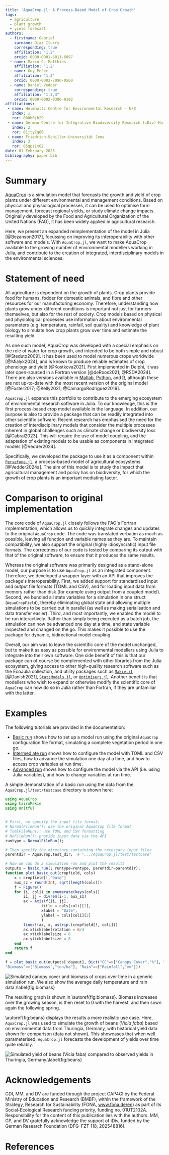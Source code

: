 ```yaml
---
title: 'AquaCrop.jl: A Process-Based Model of Crop Growth'
tags:
  - agriculture
  - plant growth
  - yield forecast
authors:
  - firstname: Gabriel 
    surname: Díaz Iturry
    corresponding: true
    affiliation: "1,2"
    orcid: 0000-0001-6011-6097
  - name: Marco C. Matthies
    affiliation: "1,2"
  - name: Guy Pe'er
    affiliation: "1,2"
    orcid: 0000-0002-7090-0560
  - name: Daniel Vedder
    corresponding: true
    affiliation: "1,2,3"
    orcid: 0000-0002-0386-9102
affiliations:
 - name: Helmholtz Centre for Environmental Research - UFZ
   index: 1
   ror: 000h6jb29
 - name: German Centre for Integrative Biodiversity Research (iDiv) Halle-Jena-Leipzig
   index: 2
   ror: 01jty7g66
 - name: Friedrich-Schiller-Universität Jena
   index: 3
   ror: 05qpz1x62
date: 01 February 2025
bibliography: paper.bib
---
```


# Summary

[AquaCrop](https://www.fao.org/aquacrop/en/) is a simulation model that forecasts
the growth and yield of crop plants under different environmental and management
conditions. Based on physical and physiological processes, it can be used to 
optimise farm management, forecast regional yields, or study climate change impacts.
Originally developed by the Food and Agricultural Organization of the United Nations
(FAO), it has been widely applied in agricultural research.

Here, we present an expanded reimplementation of the model in Julia [@Bezanson2017], 
focussing on improving its interoperability with other software and models. With 
`AquaCrop.jl`, we want to make AquaCrop available to the growing number of environmental
modellers working in Julia, and contribute to the creation of integrated, 
interdisciplinary models in the environmental sciences.

# Statement of need

All agriculture is dependent on the growth of plants. Crop plants provide food
for humans, fodder for domestic animals, and fibre and other resources for our
manufacturing economy. Therefore, understanding how plants grow under different
conditions is important not just for farmers themselves, but also for the rest
of society. Crop models based on physical and physiological processes use information
about environmental parameters (e.g. temperature, rainfall, soil quality) and
knowledge of plant biology to simulate how crop plants grow over time and estimate
the resulting yield.

As one such model, AquaCrop was developed with a special emphasis on the role
of water for crop growth, and intended to be both simple and robust [@Steduto2009].
It has been used to model numerous crops worldwide [@Mialyk2024], and is known to
produce reliable estimates of crop phenology and yield [@Kostkova2021]. First
implemented in Delphi, it was later open-sourced in a Fortran version [@deRoos2021; 
@RSDA2024]. There are also versions available in [Matlab](https://github.com/aquacropos/aquacrop-matlab),
[Python](https://github.com/aquacropos/aquacrop), and [R](https://github.com/jrodriguez88/aquacrop-R),
although these are not up-to-date with the most recent version of the original model 
[@Foster2017; @Kelly2021; @CamargoRodriguez2019]. 

`AquaCrop.jl` expands this portfolio to contribute to the emerging ecosystem of
environmental research software in Julia. To our knowledge, this is the first 
process-based crop model available in the language. In addition, our purpose is also 
to provide a package that can be readily integrated into other scientific software. 
Recent research has emphasised the need for the creation of interdisciplinary models 
that consider the multiple processes inherent in global challenges such as climate 
change or biodiversity loss [@Cabral2023]. This will require the use of model coupling,
and the adaptation of existing models to be usable as components in integrated models 
[@Vedder2024].

Specifically, we developed the package to use it as a component within 
[`Persefone.jl`](https://persefone-model.eu), a process-based model of agricultural 
ecosystems [@Vedder2024a]. The aim of this model is to study the impact that 
agricultural management and policy has on biodiversity, for which the growth of 
crop plants is an important mediating factor.

# Comparison to original implementation

The core code of `AquaCrop.jl` closely follows the FAO's Fortran implementation, 
which allows us to quickly integrate changes and updates to the original `AquaCrop` 
code. The code was translated verbatim as much as possible, leaving all function and
variable names as they are. To maintain compatibility, we also support the original 
(highly idiosyncratic) input file formats. The correctness of our code is tested 
by comparing its output with that of the original software, to ensure that it 
produces the same results.

Whereas the original software was primarily designed as a stand-alone model, our
purpose is to use `AquaCrop.jl` as an integrated component. Therefore, we developed
a wrapper layer with an API that improves the package's interoperability. First, we 
added support for standardised input and output file formats (TOML and CSV), and for
loading input data from memory rather than disk (for example using output from a
coupled model). Second, we bundled all state variables for a simulation in one 
struct (`AquaCropField`), thereby eliminating global state and allowing multiple 
simulations to be carried out in parallel (as well as making serialisation and data 
transfer easier). Third, and most importantly, we enabled the model to be run 
interactively. Rather than simply being executed as a batch job, the simulation can 
now be advanced one day at a time, and state variable inspected and changed on the go.
This makes it possible to use the package for dynamic, bidirectional model coupling.

Overall, our aim was to leave the scientific core of the model unchanged, but to
make it as easy as possible for environmental modellers using Julia to integrate
into their own software. One side benefit of this is that our package can of course
be complemented with other libraries from the Julia ecosystem, giving access to other
high-quality research software such as the EcoJulia collection, and utility packages 
such as [`Makie.jl`](https://makie.org/website/) [@Danish2021], 
[`StatsModels.jl`](https://juliastats.org/StatsModels.jl/stable/), or 
[`Optimisers.jl`](https://fluxml.ai/Optimisers.jl/stable/). Another benefit is that 
modellers who wish to expand or otherwise modify the scientific core of `AquaCrop` 
can now do so in Julia rather than Fortran, if they are unfamiliar with the latter.

# Examples 

The following tutorials are provided in the documentation:

- [Basic run](https://gabo-di.github.io/AquaCrop.jl/dev/gettingstarted/#basic_run_section) 
shows how to set up a model run using the original `AquaCrop` configuration file format, 
simulating a complete vegetation period in one go.
- [Intermediate run](https://gabo-di.github.io/AquaCrop.jl/dev/userguide/#Intermediate-Run) 
shows how to configure the model with TOML and CSV files, how to advance the simulation
one day at a time, and how to access crop variables at run time.
- [Advanced run](https://gabo-di.github.io/AquaCrop.jl/dev/userguide/#Advanced-Run) 
shows how to configure the model via the API (i.e. using Julia variables), and how to
change variables at run time.

A simple demonstration of a basic run using the data from the `AquaCrop.jl/test/testcase` 
directory is shown here:


```julia
using AquaCrop
using CairoMakie
using Unitful


# First, we specify the input file format:
# NormalFileRun(): use the original AquaCrop file format
# TomlFileRun(): use TOML and CSV formatting
# NoFileRun(): provide input data via the API
runtype = NormalFileRun();

# Then specify the directory containing the necessary input files
parentdir = AquaCrop.test_dir;  # ".../AquaCrop.jl/test/testcase"

# Now we can do a simulation run and plot the results
outputs = basic_run(; runtype=runtype, parentdir=parentdir);
function plot_basic_out(cropfield, cols)
    x = cropfield[!,"Date"]
    aux_sz = round(Int, sqrt(length(cols)))
    f = Figure()
    for (i, coli) in enumerate(keys(cols))
        ii, jj = divrem(i-1, aux_sz)
        ax = Axis(f[ii, jj],
                title = cols[coli][1],
                xlabel = "Date",
                ylabel = cols[coli][2]
                )
        lines!(ax, x, ustrip.(cropfield[!, coli]))
        ax.xticklabelrotation = π/4
        ax.xticklabelsize = 8
        ax.yticklabelsize = 8
    end
    return f
end

f = plot_basic_out(outputs[:dayout], Dict("CC"=>["Canopy Cover","%"], "Tavg"=>["Temperature","K"],
"Biomass"=>["Biomass","ton/ha"], "Rain"=>["Rainfall","mm"]))
```

![Simulated canopy cover and biomass of crops over time in a generic simulation run. We also show the average daily temperature and rain data.\label{fig:biomass}](example.png)

The resulting graph is shown in \autoref{fig:biomass}. Biomass increases over the
growing season, is then reset to 0 with the harvest, and then sown again the
following spring.

\autoref{fig:beans} displays the results a more realistic use case. Here, 
`AquaCrop.jl` was used to simulate the growth of beans (*Vicia faba*) based on 
environmental data from Thuringia, Germany, with historical yield data shown 
for comparison (data not shown). This showcases that when well parameterised, 
`AquaCrop.jl` forecasts the development of yields over time quite reliably.

![Simulated yield of beans (*Vicia faba*) compared to observed yields in Thuringia, Germany.\label{fig:beans}](beans.png)

# Acknowledgements

GDI, MM, and DV are funded through the project CAP4GI by the Federal Ministry of 
Education and Research (BMBF), within the framework of the Strategy, Research for 
Sustainability (FONA, www.fona.de/en) as part of its Social-Ecological Research 
funding priority, funding no. 01UT2102A. Responsibility for the content of this 
publication lies with the authors. MM, GP, and DV gratefully acknowledge the support 
of iDiv, funded by the German Research Foundation (DFG–FZT 118, 202548816).

# References
